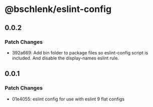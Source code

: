 # @bschlenk/eslint-config

## 0.0.2

### Patch Changes

- 392a669: Add bin folder to package files so eslint-config script is included. And disable the display-names eslint rule.

## 0.0.1

### Patch Changes

- 01e4055: eslint config for use with eslint 9 flat configs
